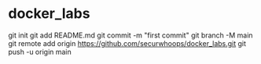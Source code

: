 # docker_labs
git init
git add README.md
git commit -m "first commit"
git branch -M main
git remote add origin https://github.com/securwhoops/docker_labs.git
git push -u origin main

